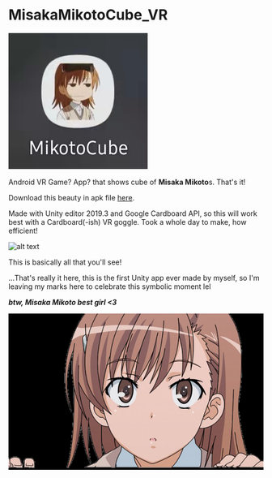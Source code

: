 # MisakaMikotoCube_VR
 
![alt-text-1](微信图片_20220315230226.jpg "title-1")

Android VR Game? App? that shows cube of **Misaka Mikoto**s. That's it!

Download this beauty in apk file [here](https://raw.githubusercontent.com/timingsniper/MisakaMikotoCube_VR/main/MisakaCube.apk).

Made with Unity editor 2019.3 and Google Cardboard API, so this will work best with a Cardboard(-ish) VR goggle. Took a whole day to make, how efficient!

![alt text](https://github.com/timingsniper/MisakaMikotoCube_VR/blob/main/%E5%BE%AE%E4%BF%A1%E5%9B%BE%E7%89%87_20220315230242.jpg)

This is basically all that you'll see!

...That's really it here, this is the first Unity app ever made by myself, so I'm leaving my marks here to celebrate this symbolic moment lel

***btw, Misaka Mikoto best girl <3***

![alt text](misaka%20bbaekom.png)
